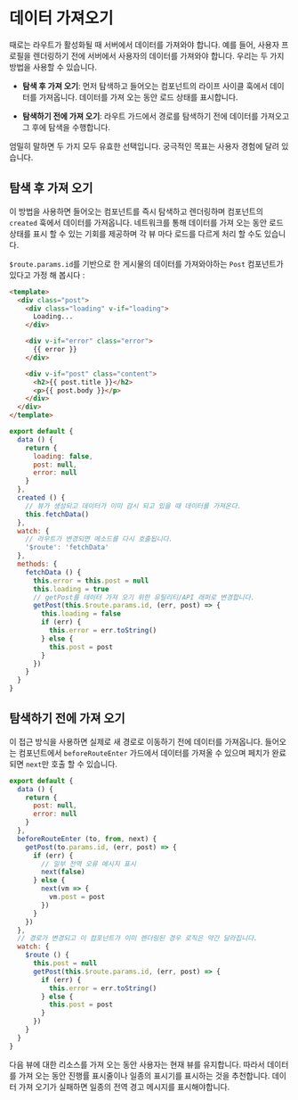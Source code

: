 # 데이터 가져오기

때로는 라우트가 활성화될 때 서버에서 데이터를 가져와야 합니다. 예를 들어, 사용자 프로필을 렌더링하기 전에 서버에서 사용자의 데이터를 가져와야 합니다. 우리는 두 가지 방법을 사용할 수 있습니다.

- **탐색 후 가져 오기**: 먼저 탐색하고 들어오는 컴포넌트의 라이프 사이클 훅에서 데이터를 가져옵니다. 데이터를 가져 오는 동안 로드 상태를 표시합니다.

- **탐색하기 전에 가져 오기**: 라우트 가드에서 경로를 탐색하기 전에 데이터를 가져오고 그 후에 탐색을 수행합니다.

엄밀히 말하면 두 가지 모두 유효한 선택입니다. 궁극적인 목표는 사용자 경험에 달려 있습니다.

## 탐색 후 가져 오기

이 방법을 사용하면 들어오는 컴포넌트를 즉시 탐색하고 렌더링하며 컴포넌트의 `created` 훅에서 데이터를 가져옵니다. 네트워크를 통해 데이터를 가져 오는 동안 로드 상태를 표시 할 수 있는 기회를 제공하며 각 뷰 마다 로드를 다르게 처리 할 수도 있습니다.

`$route.params.id`를 기반으로 한 게시물의 데이터를 가져와야하는 `Post` 컴포넌트가 있다고 가정 해 봅시다 :

``` html
<template>
  <div class="post">
    <div class="loading" v-if="loading">
      Loading...
    </div>

    <div v-if="error" class="error">
      {{ error }}
    </div>

    <div v-if="post" class="content">
      <h2>{{ post.title }}</h2>
      <p>{{ post.body }}</p>
    </div>
  </div>
</template>
```

``` js
export default {
  data () {
    return {
      loading: false,
      post: null,
      error: null
    }
  },
  created () {
    // 뷰가 생성되고 데이터가 이미 감시 되고 있을 때 데이터를 가져온다.
    this.fetchData()
  },
  watch: {
    // 라우트가 변경되면 메소드를 다시 호출됩니다.
    '$route': 'fetchData'
  },
  methods: {
    fetchData () {
      this.error = this.post = null
      this.loading = true
      // getPost를 데이터 가져 오기 위한 유틸리티/API 래퍼로 변경합니다.
      getPost(this.$route.params.id, (err, post) => {
        this.loading = false
        if (err) {
          this.error = err.toString()
        } else {
          this.post = post
        }
      })
    }
  }
}
```

## 탐색하기 전에 가져 오기

이 접근 방식을 사용하면 실제로 새 경로로 이동하기 전에 데이터를 가져옵니다.
들어오는 컴포넌트에서 `beforeRouteEnter` 가드에서 데이터를 가져올 수 있으며 페치가 완료되면 `next`만 호출 할 수 있습니다.


``` js
export default {
  data () {
    return {
      post: null,
      error: null
    }
  },
  beforeRouteEnter (to, from, next) {
    getPost(to.params.id, (err, post) => {
      if (err) {
        // 일부 전역 오류 메시지 표시
        next(false)
      } else {
        next(vm => {
          vm.post = post
        })
      }
    })
  },
  // 경로가 변경되고 이 컴포넌트가 이미 렌더링된 경우 로직은 약간 달라집니다.
  watch: {
    $route () {
      this.post = null
      getPost(this.$route.params.id, (err, post) => {
        if (err) {
          this.error = err.toString()
        } else {
          this.post = post
        }
      })
    }
  }
}
```

다음 뷰에 대한 리소스를 가져 오는 동안 사용자는 현재 뷰를 유지합니다. 따라서 데이터를 가져 오는 동안 진행률 표시줄이나 일종의 표시기를 표시하는 것을 추천합니다. 데이터 가져 오기가 실패하면 일종의 전역 경고 메시지를 표시해야합니다.